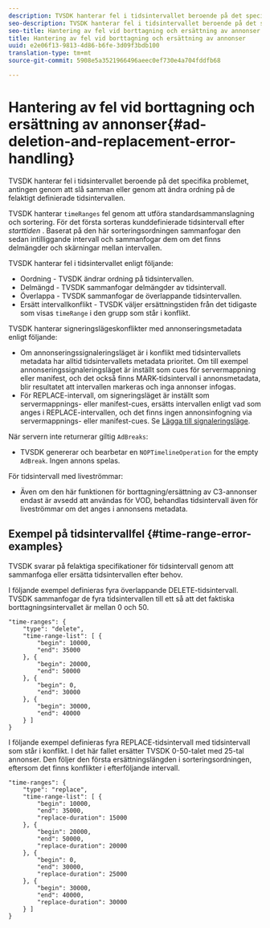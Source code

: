 ```yaml
---
description: TVSDK hanterar fel i tidsintervallet beroende på det specifika problemet, antingen genom att slå samman eller genom att ändra ordning på de felaktigt definierade tidsintervallen.
seo-description: TVSDK hanterar fel i tidsintervallet beroende på det specifika problemet, antingen genom att slå samman eller genom att ändra ordning på de felaktigt definierade tidsintervallen.
seo-title: Hantering av fel vid borttagning och ersättning av annonser
title: Hantering av fel vid borttagning och ersättning av annonser
uuid: e2e06f13-9813-4d86-b6fe-3d09f3bdb100
translation-type: tm+mt
source-git-commit: 5908e5a3521966496aeec0ef730e4a704fddfb68

---
```



# Hantering av fel vid borttagning och ersättning av annonser{#ad-deletion-and-replacement-error-handling}

TVSDK hanterar fel i tidsintervallet beroende på det specifika problemet, antingen genom att slå samman eller genom att ändra ordning på de felaktigt definierade tidsintervallen.

TVSDK hanterar `timeRanges` fel genom att utföra standardsammanslagning och sortering. För det första sorteras kunddefinierade tidsintervall efter *starttiden* . Baserat på den här sorteringsordningen sammanfogar den sedan intilliggande intervall och sammanfogar dem om det finns delmängder och skärningar mellan intervallen.

TVSDK hanterar fel i tidsintervallet enligt följande:

* Oordning - TVSDK ändrar ordning på tidsintervallen.
* Delmängd - TVSDK sammanfogar delmängder av tidsintervall.
* Överlappa - TVSDK sammanfogar de överlappande tidsintervallen.
* Ersätt intervallkonflikt - TVSDK väljer ersättningstiden från det tidigaste som visas `timeRange` i den grupp som står i konflikt.

TVSDK hanterar signeringslägeskonflikter med annonseringsmetadata enligt följande:

* Om annonseringssignaleringsläget är i konflikt med tidsintervallets metadata har alltid tidsintervallets metadata prioritet. Om till exempel annonseringssignaleringsläget är inställt som cues för servermappning eller manifest, och det också finns MARK-tidsintervall i annonsmetadata, blir resultatet att intervallen markeras och inga annonser infogas.
* För REPLACE-intervall, om signeringsläget är inställt som servermappnings- eller manifest-cues, ersätts intervallen enligt vad som anges i REPLACE-intervallen, och det finns ingen annonsinfogning via servermappnings- eller manifest-cues. Se [Lägga till signaleringsläge](../../../tvsdk-1.4-for-android/ad-insertion/ad-insertion-metadata/android-1.4-ad-signaling-mode.md).

När servern inte returnerar giltig `AdBreaks`:

* TVSDK genererar och bearbetar en `NOPTimelineOperation` for the empty `AdBreak`. Ingen annons spelas.

För tidsintervall med liveströmmar:

* Även om den här funktionen för borttagning/ersättning av C3-annonser endast är avsedd att användas för VOD, behandlas tidsintervall även för liveströmmar om det anges i annonsens metadata.

## Exempel på tidsintervallfel {#time-range-error-examples}

TVSDK svarar på felaktiga specifikationer för tidsintervall genom att sammanfoga eller ersätta tidsintervallen efter behov.

I följande exempel definieras fyra överlappande DELETE-tidsintervall. TVSDK sammanfogar de fyra tidsintervallen till ett så att det faktiska borttagningsintervallet är mellan 0 och 50.

```
"time-ranges": {
    "type": "delete",
    "time-range-list": [ {
        "begin": 10000,
        "end": 35000
    }, {
        "begin": 20000,
        "end": 50000
    }, {
        "begin": 0,
        "end": 30000
    }, {
        "begin": 30000,
        "end": 40000
    } ]
}
```

I följande exempel definieras fyra REPLACE-tidsintervall med tidsintervall som står i konflikt. I det här fallet ersätter TVSDK 0-50-talet med 25-tal annonser. Den följer den första ersättningslängden i sorteringsordningen, eftersom det finns konflikter i efterföljande intervall.

```
"time-ranges": {
    "type": "replace",
    "time-range-list": [ {
        "begin": 10000,
        "end": 35000,
        "replace-duration": 15000
    }, {
        "begin": 20000,
        "end": 50000,
        "replace-duration": 20000
    }, {
        "begin": 0,
        "end": 30000,
        "replace-duration": 25000
    }, {
        "begin": 30000,
        "end": 40000,
        "replace-duration": 30000
    } ]
}
```
